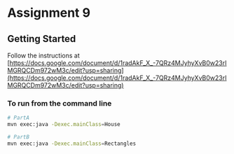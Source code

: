 # Assignment 9

## Getting Started

Follow the instructions at [https://docs.google.com/document/d/1radAkF_X_-7QRz4MJyhyXvB0w23rIMGRQCDm972wM3c/edit?usp=sharing](https://docs.google.com/document/d/1radAkF_X_-7QRz4MJyhyXvB0w23rIMGRQCDm972wM3c/edit?usp=sharing)

### To run from the command line

```sh
# PartA
mvn exec:java -Dexec.mainClass=House
```

```sh
# PartB
mvn exec:java -Dexec.mainClass=Rectangles
```

